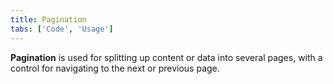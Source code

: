 ```yaml
---
title: Pagination
tabs: ['Code', 'Usage']
---
```


<page-intro>**Pagination** is used for splitting up content or data into several pages, with a control for navigating to the next or previous page.</page-intro>

<component 
    name="Pagination"
    component="pagination" 
    variation="pagination"
    experimental="true"
    >
</component>

<component-docs component="pagination"></component-docs>
